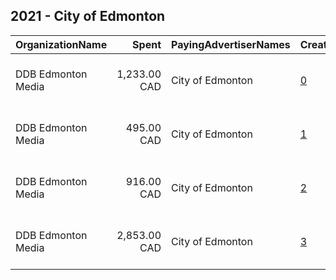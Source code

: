 ## 2021 - City of Edmonton 
|OrganizationName|Spent|PayingAdvertiserNames|CreativeUrls|Impressions|Genders|AgeBrackets|CountryCodes|BillingAddresses|CandidateBallotInformation|
|:---|---:|:---|:---|---:|:---|:---|:---|:---|:---|
|DDB Edmonton Media|1,233.00 CAD|City of Edmonton|[0](https://www.snap.com/political-ads/asset/e7df844a275c280793990f317b6e27ac1e1878208ad1bee5d10ac9e87d2321a4?mediaType=jpeg)|221,400||18+|canada|"Suite 1900, 10025 - 102A Avenue,Edmonton,T5J 2Z2,CA"||
|DDB Edmonton Media|495.00 CAD|City of Edmonton|[1](https://www.snap.com/political-ads/asset/e76c2e49b0c35cdae35c1110bbb9e9e76dbc12e1dd5916f562d622f22ab2dd45?mediaType=jpeg)|84,887||18+|canada|"Suite 1900, 10025 - 102A Avenue,Edmonton,T5J 2Z2,CA"||
|DDB Edmonton Media|916.00 CAD|City of Edmonton|[2](https://www.snap.com/political-ads/asset/c89c52090069429e52bec28d8ecee86595c265ed770a5939e4c48da42fe3d10f?mediaType=jpeg)|155,694||18+|canada|"Suite 1900, 10025 - 102A Avenue,Edmonton,T5J 2Z2,CA"||
|DDB Edmonton Media|2,853.00 CAD|City of Edmonton|[3](https://www.snap.com/political-ads/asset/e7df844a275c280793990f317b6e27ac1e1878208ad1bee5d10ac9e87d2321a4?mediaType=jpeg)|521,708||18+|canada|"Suite 1900, 10025 - 102A Avenue,Edmonton,T5J 2Z2,CA"||
